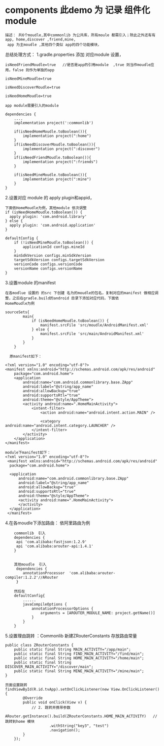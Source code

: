 # components 此demo 为 记录 组件化module
 
    描述： 共6个moudle,其中commonlib 为公共库，所有moule 都需引入；除此之外还有有app, home,discover ,friend,mine,  
     app 为主moudle ,其他四个类似 app的四个功能模块，

总结处理方式：
1.gradle.properties 添加  对应module 设置，

    isNeedFriendMoudle=true   //是否是app的引用module  ,true 则当作moudle应用，false 则作为单独的app
    
    isNeedMineMoudle=true    
    
    isNeedDiscoverMoudle=true
    
    isNeedHomeMoudle=true
    
    app module需要引入的module  
    
    dependencies {
        ....
        implementation project(':commonlib')
        
        if(isNeedHomeMoudle.toBoolean()){
            implementation project(":home")
        }
        if(isNeedDiscoverMoudle.toBoolean()){
            implementation project(":discover")
        }
        if(isNeedFriendMoudle.toBoolean()){
            implementation project(":friends")
        }

        if(isNeedMineMoudle.toBoolean()){
            implementation project(":mine")
        }
    }
    
2.设置对应 module 的 apply plugin和appid，

    下面依HomeMoudle为例，其他module 依次调整
    if (isNeedHomeMoudle.toBoolean()) {
      apply plugin: 'com.android.library'
    } else {
      apply plugin: 'com.android.application'
    }
    
    defaultConfig {
        if (!isNeedMineMoudle.toBoolean()) {
            applicationId configs.mineId
        }
        minSdkVersion configs.minSdkVersion
        targetSdkVersion configs.targetSdkVersion
        versionCode configs.versionCode
        versionName configs.versionName
    }

3.设置module 的manifest
            
    在各modlue 设置的 的src 下创建 名为的moudle的包名，复制对应的manifest 做相应调整，之后在gradle.build的android 目录下添加对应代码，下面依         HomeMoudle为例

    sourceSets{
            main{
                if (isNeedHomeMoudle.toBoolean()) {
                    manifest.srcFile 'src/moudle/AndroidManifest.xml'
                } else {
                    manifest.srcFile 'src/main/AndroidManifest.xml'
                }
            }
        }

      原manifest如下：
      
    <?xml version="1.0" encoding="utf-8"?>
    <manifest xmlns:android="http://schemas.android.com/apk/res/android"
        package="com.android.home">
        <application
            android:name="com.android.commonlibrary.base.ZApp"
            android:label="@string/app_name"
            android:allowBackup="true"
            android:supportsRtl="true"
            android:theme="@style/AppTheme">
            <activity android:name=".HomeMainActivity">
                <intent-filter>
                    <action android:name="android.intent.action.MAIN" />

                    <category android:name="android.intent.category.LAUNCHER" />
                </intent-filter>
            </activity>
        </application>
    </manifest>

    module下manifest如下：
    <?xml version="1.0" encoding="utf-8"?>
     <manifest xmlns:android="http://schemas.android.com/apk/res/android"
      package="com.android.home">

      <application
          android:name="com.android.commonlibrary.base.ZApp"
          android:label="@string/app_name"
          android:allowBackup="true"
          android:supportsRtl="true"
          android:theme="@style/AppTheme">
          <activity android:name=".HomeMainActivity">
          </activity>
      </application>
     </manifest>
  4.在各moudle下添加路由： 依阿里路由为例
  
        commonlib  引入  
        dependencies {
         api 'com.alibaba:fastjson:1.2.9'
         api 'com.alibaba:arouter-api:1.4.1'
        }
       
        
        其他moudle  引入
         dependencies {
            annotationProcessor  'com.alibaba:arouter-compiler:1.2.2'//ARouter
         }
         
        然后在
        defaultConfig{
            ......
            javaCompileOptions {
                annotationProcessorOptions {
                    arguments = [AROUTER_MODULE_NAME: project.getName()]
                }
            }
        }
        
   5.设置理由跳转 ：Commonlib 新建ZRouterConstants 存放路由常量
   
    public class ZRouterConstants {
        public static final String MAIN_ACTIVITY="/app/main";
        public static final String FIND_MAIN_ACTIVITY="/find/main";
        public static final String HOME_MAIN_ACTIVITY="/home/main";
        public static final String DISCOVER_MAIN_ACTIVITY="/discover/main";
        public static final String MINE_MAIN_ACTIVITY="/mine/main";
    }
    
    页面设置跳转
    findViewById(R.id.tvApp).setOnClickListener(new View.OnClickListener() {
            @Override
            public void onClick(View v) {
                // 2. 跳转并携带参数
                ARouter.getInstance().build(ZRouterConstants.HOME_MAIN_ACTIVITY)   //跳转到home 模块
                        .withString("key3", "test")
                        .navigation();
            }
        });
    

   
  
  

